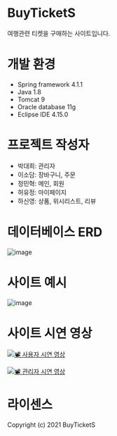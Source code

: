 # BuyTicketS
  여행관련 티켓을 구매하는 사이트입니다. 
# 개발 환경
  * Spring framework 4.1.1 
  * Java 1.8
  * Tomcat 9
  * Oracle database 11g
  * Eclipse IDE 4.15.0
  
# 프로젝트 작성자 
  * 박대희: 관리자
  * 이소담: 장바구니, 주문  
  * 정민혁: 메인, 회원 
  * 허유정: 마이페이지 
  * 하신영: 상품, 위시리스트, 리뷰 
  
# 데이터베이스 ERD
![image](https://user-images.githubusercontent.com/79133602/129891728-41b928eb-3c26-424c-814e-843eab83657a.png)


# 사이트 예시

![image](https://user-images.githubusercontent.com/79133602/129894447-4bae4eb7-4c29-4e07-8f16-cfa26b232baf.png)

# 사이트 시연 영상

[![📽 사용자 시연 영상](https://img.youtube.com/vi/A9YvcZrhci0/0.jpg)](https://www.youtube.com/watch?v=A9YvcZrhci0)

[![📽 관리자 시연 영상](https://img.youtube.com/vi/5yKkRQyKAZQ/0.jpg)](https://www.youtube.com/watch?v=5yKkRQyKAZQ)

# 라이센스
Copyright (c) 2021 BuyTicketS
